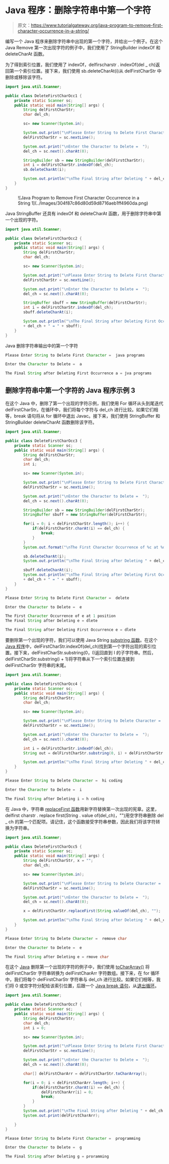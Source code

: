 # Java 程序：删除字符串中第一个字符

> 原文：<https://www.tutorialgateway.org/java-program-to-remove-first-character-occurrence-in-a-string/>

编写一个 Java 程序来删除字符串中出现的第一个字符，并给出一个例子。在这个 Java Remove 第一次出现字符的例子中，我们使用了 StringBuilder indexOf 和 deleteCharAt 函数。

为了得到索引位置，我们使用了 indexOf，delfirscharstr . indexOf(del _ ch)返回第一个索引位置。接下来，我们使用 sb.deleteCharAt(i)从 delFirstCharStr 中删除或移除该字符。

```java
import java.util.Scanner;

public class DeleteFirstCharOcc1 {
	private static Scanner sc;
	public static void main(String[] args) {
		String delFirstCharStr;
		char del_ch;

		sc= new Scanner(System.in);

		System.out.print("\nPlease Enter String to Delete First Character =  ");
		delFirstCharStr = sc.nextLine();

		System.out.print("\nEnter the Character to Delete =  ");
		del_ch = sc.next().charAt(0);

		StringBuilder sb = new StringBuilder(delFirstCharStr);
		int i = delFirstCharStr.indexOf(del_ch);
		sb.deleteCharAt(i);

		System.out.println("\nThe Final String after Deleting " + del_ch + " = " + sb);
	}
}
```

<figure class="wp-block-image size-large">![Java Program to Remove First Character Occurrence in a String 1](../Images/304f87c86d80d59d8716aeb1ff4960da.png)</figure>

Java StringBuffer 还具有 indexOf 和 deleteCharAt 函数，用于删除字符串中第一个出现的字符。

```java
import java.util.Scanner;

public class DeleteFirstCharOcc2 {
	private static Scanner sc;
	public static void main(String[] args) {
		String delFirstCharStr;
		char del_ch;

		sc= new Scanner(System.in);

		System.out.print("\nPlease Enter String to Delete First Character =  ");
		delFirstCharStr = sc.nextLine();

		System.out.print("\nEnter the Character to Delete =  ");
		del_ch = sc.next().charAt(0);

		StringBuffer sbuff = new StringBuffer(delFirstCharStr);
		int i = delFirstCharStr.indexOf(del_ch);
		sbuff.deleteCharAt(i);

		System.out.println("\nThe Final String after Deleting First Occurrence " 
		+ del_ch + " = " + sbuff);
	}
}
```

Java 删除字符串输出中的第一个字符

```java
Please Enter String to Delete First Character =  java programs

Enter the Character to Delete =  a

The Final String after Deleting First Occurrence a = jva programs
```

## 删除字符串中第一个字符的 Java 程序示例 3

在这个 Java 中，删除了第一个出现的字符示例，我们使用 For 循环从头到尾迭代 delFirstCharStr。在循环中，我们将每个字符与 del_ch 进行比较。如果它们相等，break 语句将从 for 循环中退出 Javac。接下来，我们使用 StringBuffer 和 StringBuilder deleteCharAt 函数删除该字符。

```java
import java.util.Scanner;

public class DeleteFirstCharOcc3 {
	private static Scanner sc;
	public static void main(String[] args) {
		String delFirstCharStr;
		char del_ch;
		int i;

		sc= new Scanner(System.in);

		System.out.print("\nPlease Enter String to Delete First Character =  ");
		delFirstCharStr = sc.nextLine();

		System.out.print("\nEnter the Character to Delete =  ");
		del_ch = sc.next().charAt(0);

		StringBuilder sb = new StringBuilder(delFirstCharStr);
		StringBuffer sbuff = new StringBuffer(delFirstCharStr);

		for(i = 0; i < delFirstCharStr.length(); i++) {
			if(delFirstCharStr.charAt(i) == del_ch) {
				break;
			}
		}		
		System.out.format("\nThe First Character Occurrence of %c at %d position", del_ch, i);

		sb.deleteCharAt(i);		
		System.out.println("\nThe Final String after Deleting " + del_ch + " = " + sb);

		sbuff.deleteCharAt(i);
		System.out.println("\nThe Final String after Deleting First Occurrence " 
		+ del_ch + " = " + sbuff);
	}
}
```

```java
Please Enter String to Delete First Character =  delete

Enter the Character to Delete =  e

The First Character Occurrence of e at 1 position
The Final String after Deleting e = dlete

The Final String after Deleting First Occurrence e = dlete
```

要删除第一个出现的字符，我们可以使用 Java String [substring 函数](https://www.tutorialgateway.org/java-substring-method/)。在这个 [Java 程序](https://www.tutorialgateway.org/learn-java-programs/)中，delFirstCharStr.indexOf(del_ch)找到第一个字符出现的索引位置。接下来，delFirstCharStr.substring(0，I)返回直到 I 的子字符串。然后，delFirstCharStr.substring(i + 1)将字符串从下一个索引位置连接到 delFirstCharStr 字符串的末尾。

```java
import java.util.Scanner;

public class DeleteFirstCharOcc4 {
	private static Scanner sc;
	public static void main(String[] args) {
		String delFirstCharStr;
		char del_ch;

		sc= new Scanner(System.in);

		System.out.print("\nPlease Enter String to Delete Character =  ");
		delFirstCharStr = sc.nextLine();

		System.out.print("\nEnter the Character to Delete =  ");
		del_ch = sc.next().charAt(0);

		int i = delFirstCharStr.indexOf(del_ch);
		String out = delFirstCharStr.substring(0, i) + delFirstCharStr.substring(i + 1);

		System.out.println("\nThe Final String after Deleting " + del_ch + " = " + out);
	}
}
```

```java
Please Enter String to Delete Character =  hi coding

Enter the Character to Delete =  i

The Final String after Deleting i = h coding
```

在 Java 中，字符串 [replaceFirst 函数](https://www.tutorialgateway.org/java-string-methods/)用新字符替换第一次出现的宪章。这里，delfirst charstr . replace first(String . value of(del_ch)，"")用空字符串删除 del _ ch 的第一个匹配项。请记住，这个函数接受字符串参数，因此我们将该字符转换为字符串。

```java
import java.util.Scanner;

public class DeleteFirstCharOcc5 {
	private static Scanner sc;
	public static void main(String[] args) {
		String delFirstCharStr, x = "";
		char del_ch;

		sc= new Scanner(System.in);

		System.out.print("\nPlease Enter String to Delete Character =  ");
		delFirstCharStr = sc.nextLine();

		System.out.print("\nEnter the Character to Delete =  ");
		del_ch = sc.next().charAt(0);

		x = delFirstCharStr.replaceFirst(String.valueOf(del_ch), "");

		System.out.println("\nThe Final String after Deleting " + del_ch + " = " + x);
	}
}
```

```java
Please Enter String to Delete Character =  remove char

Enter the Character to Delete =  e

The Final String after Deleting e = rmove char
```

在这个 [Java](https://www.tutorialgateway.org/java-tutorial/) 删除第一个出现的字符的例子中，我们使用 [toCharArray()](https://www.tutorialgateway.org/java-tochararray-method/) 将 delFirstCharStr 字符串转换为 delFirstCharArr 字符数组。接下来，在 for 循环中，我们将每个 delFirstCharStr 字符串与 del_ch 进行比较。如果它们相等，我们将 0 或空字符分配给该索引位置，后跟一个 [Java break 语句](https://www.tutorialgateway.org/java-break-statement/)，从[退出循环](https://www.tutorialgateway.org/java-for-loop/)。

```java
import java.util.Scanner;

public class DeleteFirstCharOcc7 {
	private static Scanner sc;
	public static void main(String[] args) {
		String delFirstCharStr;
		char del_ch;
		int i = 0;

		sc= new Scanner(System.in);

		System.out.print("\nPlease Enter String to Delete First Character =  ");
		delFirstCharStr = sc.nextLine();

		System.out.print("\nEnter the Character to Delete =  ");
		del_ch = sc.next().charAt(0);

		char[] delFirstCharArr = delFirstCharStr.toCharArray();

		for(i = 0; i < delFirstCharArr.length; i++) {
			if(delFirstCharStr.charAt(i) == del_ch) {
				delFirstCharArr[i] = 0;
				break;
			}
		}
		System.out.print("\nThe Final String after Deleting " + del_ch + " = " );
		System.out.print(delFirstCharArr);

	}
}
```

```java
Please Enter String to Delete First Character =  programming

Enter the Character to Delete =  g

The Final String after Deleting g = proramming
```